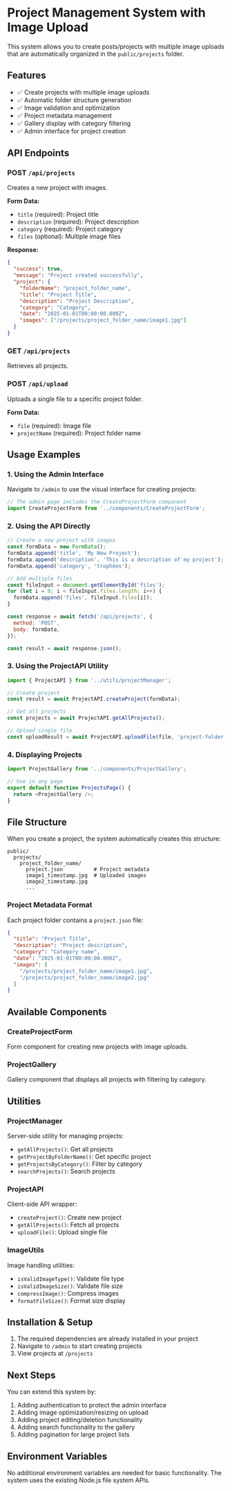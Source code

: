 # Project Management System with Image Upload

This system allows you to create posts/projects with multiple image uploads that are automatically organized in the `public/projects` folder.

## Features

- ✅ Create projects with multiple image uploads
- ✅ Automatic folder structure generation
- ✅ Image validation and optimization
- ✅ Project metadata management
- ✅ Gallery display with category filtering
- ✅ Admin interface for project creation

## API Endpoints

### POST `/api/projects`
Creates a new project with images.

**Form Data:**
- `title` (required): Project title
- `description` (required): Project description  
- `category` (required): Project category
- `files` (optional): Multiple image files

**Response:**
```json
{
  "success": true,
  "message": "Project created successfully",
  "project": {
    "folderName": "project_folder_name",
    "title": "Project Title",
    "description": "Project Description",
    "category": "Category",
    "date": "2025-01-01T00:00:00.000Z",
    "images": ["/projects/project_folder_name/image1.jpg"]
  }
}
```

### GET `/api/projects`
Retrieves all projects.

### POST `/api/upload`
Uploads a single file to a specific project folder.

**Form Data:**
- `file` (required): Image file
- `projectName` (required): Project folder name

## Usage Examples

### 1. Using the Admin Interface

Navigate to `/admin` to use the visual interface for creating projects:

```typescript
// The admin page includes the CreateProjectForm component
import CreateProjectForm from '../components/CreateProjectForm';
```

### 2. Using the API Directly

```javascript
// Create a new project with images
const formData = new FormData();
formData.append('title', 'My New Project');
formData.append('description', 'This is a description of my project');
formData.append('category', 'trophées');

// Add multiple files
const fileInput = document.getElementById('files');
for (let i = 0; i < fileInput.files.length; i++) {
  formData.append('files', fileInput.files[i]);
}

const response = await fetch('/api/projects', {
  method: 'POST',
  body: formData,
});

const result = await response.json();
```

### 3. Using the ProjectAPI Utility

```typescript
import { ProjectAPI } from '../utils/projectManager';

// Create project
const result = await ProjectAPI.createProject(formData);

// Get all projects
const projects = await ProjectAPI.getAllProjects();

// Upload single file
const uploadResult = await ProjectAPI.uploadFile(file, 'project-folder-name');
```

### 4. Displaying Projects

```typescript
import ProjectGallery from '../components/ProjectGallery';

// Use in any page
export default function ProjectsPage() {
  return <ProjectGallery />;
}
```

## File Structure

When you create a project, the system automatically creates this structure:

```
public/
  projects/
    project_folder_name/
      project.json          # Project metadata
      image1_timestamp.jpg  # Uploaded images
      image2_timestamp.jpg
      ...
```

### Project Metadata Format

Each project folder contains a `project.json` file:

```json
{
  "title": "Project Title",
  "description": "Project description",
  "category": "Category name",
  "date": "2025-01-01T00:00:00.000Z",
  "images": [
    "/projects/project_folder_name/image1.jpg",
    "/projects/project_folder_name/image2.jpg"
  ]
}
```

## Available Components

### CreateProjectForm
Form component for creating new projects with image uploads.

### ProjectGallery  
Gallery component that displays all projects with filtering by category.

## Utilities

### ProjectManager
Server-side utility for managing projects:
- `getAllProjects()`: Get all projects
- `getProjectByFolderName()`: Get specific project
- `getProjectsByCategory()`: Filter by category
- `searchProjects()`: Search projects

### ProjectAPI
Client-side API wrapper:
- `createProject()`: Create new project
- `getAllProjects()`: Fetch all projects
- `uploadFile()`: Upload single file

### ImageUtils
Image handling utilities:
- `isValidImageType()`: Validate file type
- `isValidImageSize()`: Validate file size
- `compressImage()`: Compress images
- `formatFileSize()`: Format size display

## Installation & Setup

1. The required dependencies are already installed in your project
2. Navigate to `/admin` to start creating projects
3. View projects at `/projects`

## Next Steps

You can extend this system by:
1. Adding authentication to protect the admin interface
2. Adding image optimization/resizing on upload
3. Adding project editing/deletion functionality
4. Adding search functionality to the gallery
5. Adding pagination for large project lists

## Environment Variables

No additional environment variables are needed for basic functionality. The system uses the existing Node.js file system APIs.